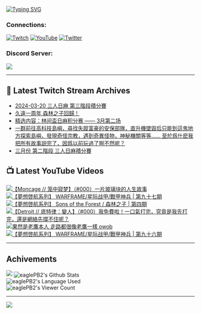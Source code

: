 <!--### Hello people, I'm EaglePB2 - The one who building something for fun 👋
Thank you for standby for this profile.   
The purpose of this profile is coming soon.   
You may come back later, as you wish if this readme.md is updated.   -->

<a href="https://git.io/typing-svg"><img src="https://readme-typing-svg.herokuapp.com?font=Fira+Code&duration=1000&pause=5000&vCenter=true&random=false&width=500&lines=%F0%9F%91%8B+Hello+Everyone%2C+I'm+EaglePB2.;%F0%9F%99%87+Thank+you+for+stopping+by+my+profile.+;%F0%9F%94%AD+%3D%3D%3D%3D+%F0%9F%94%AD;%F0%9F%91%8B+%E4%BD%A0%E5%A5%BD%EF%BC%8C%E6%AD%A1%E8%BF%8E%E4%BE%86%E5%88%B0%E6%88%91%E7%9A%84%E4%BB%A3%E7%A2%BC%E5%BA%AB%E3%80%82;%F0%9F%99%87+%E6%84%9F%E8%AC%9D%E5%89%8D%E4%BE%86%E5%8F%83%E8%A7%80%E5%B0%8F%E5%B1%8B+owo~" alt="Typing SVG" /></a>

### Connections:

[![Twitch](https://img.shields.io/badge/Twitch-9347FF?style=flat-square&logo=twitch&logoColor=white)](https://www.twitch.tv/eaglepb2)
[![YouTube](https://img.shields.io/badge/YouTube-%23FF0000.svg?style=flat-square&logo=YouTube&logoColor=white)](https://www.youtube.com/eaglepb2)
[![Twitter](https://img.shields.io/badge/Twitter-%231DA1F2.svg?style=flat-square&logo=Twitter&logoColor=white)](https://twitter.com/eaglepb2)

### Discord Server:

[![](https://invidget.switchblade.xyz/qKrub9b?theme=dark&language=ch)](https://discord.gg/qKrub9b)

---

## 👾 Latest Twitch Stream Archives
<!-- TWITCH:START -->
- [2024-03-20 三人日麻 第三階段積分賽](https://www.twitch.tv/videos/2096162352)
- [久違一周年 森林之子回歸！](https://www.twitch.tv/videos/2093241427)
- [精选内容：林间盃日麻积分赛 —— 3月第二场](https://www.twitch.tv/videos/2093226474)
- [一群前往高科技島嶼，尋找失蹤富豪的安保部隊，直升機墜毀后只能到這鬼地方探索島嶼，發現奇怪宗教，遇到奇異怪物，神秘機關等等…… 至於爲什麽我把所有故事説完了，因爲以前玩過了啊不然呢？](https://www.twitch.tv/videos/2092366923)
- [三月份 第二階段 三人日麻積分賽](https://www.twitch.tv/videos/2089499000)
<!-- TWITCH:END -->



## 📺 Latest YouTube Videos
<!-- YOUTUBE:START -->
<!-- YOUTUBE:END -->

<!-- BEGIN YOUTUBE-CARDS -->
<a href="https://www.youtube.com/watch?v=j8oZtd3NURI">
  <picture>
    <source media="(prefers-color-scheme: dark)" srcset="https://ytcards.demolab.com/?id=j8oZtd3NURI&title=%E3%80%90Moncage+%2F%2F+%E7%AC%BC%E4%B8%AD%E7%AA%A5%E6%A2%A6%E3%80%91%EF%BC%88%23000%EF%BC%89%E4%B8%80%E7%89%87%E7%8E%BB%E7%92%83%E5%9D%97%E7%9A%84%E4%BA%BA%E7%94%9F%E6%95%85%E4%BA%8B&lang=zh&timestamp=1710994172&background_color=%230d1117&title_color=%23ffffff&stats_color=%23dedede&max_title_lines=1&width=250&border_radius=5&duration=9962">
    <img src="https://ytcards.demolab.com/?id=j8oZtd3NURI&title=%E3%80%90Moncage+%2F%2F+%E7%AC%BC%E4%B8%AD%E7%AA%A5%E6%A2%A6%E3%80%91%EF%BC%88%23000%EF%BC%89%E4%B8%80%E7%89%87%E7%8E%BB%E7%92%83%E5%9D%97%E7%9A%84%E4%BA%BA%E7%94%9F%E6%95%85%E4%BA%8B&lang=zh&timestamp=1710994172&background_color=%23ffffff&title_color=%2324292f&stats_color=%2357606a&max_title_lines=1&width=250&border_radius=5&duration=9962" alt="【Moncage // 笼中窥梦】（#000）一片玻璃块的人生故事" title="【Moncage // 笼中窥梦】（#000）一片玻璃块的人生故事">
  </picture>
</a>
<a href="https://www.youtube.com/watch?v=c5H7qeZlY-Y">
  <picture>
    <source media="(prefers-color-scheme: dark)" srcset="https://ytcards.demolab.com/?id=c5H7qeZlY-Y&title=%E3%80%90%E5%A4%A2%E6%83%B3%E5%95%93%E8%88%AA%E7%B3%BB%E5%88%97%E3%80%91+WARFRAME%2F%E6%98%9F%E9%99%85%E6%88%98%E7%94%B2%2F%E6%88%B0%E7%94%B2%E7%A5%9E%E5%85%B5+%7C+%E7%AC%AC%E4%B9%9D%E5%8D%81%E4%B8%83%E6%9C%9F&lang=zh&timestamp=1710920240&background_color=%230d1117&title_color=%23ffffff&stats_color=%23dedede&max_title_lines=1&width=250&border_radius=5&duration=13575">
    <img src="https://ytcards.demolab.com/?id=c5H7qeZlY-Y&title=%E3%80%90%E5%A4%A2%E6%83%B3%E5%95%93%E8%88%AA%E7%B3%BB%E5%88%97%E3%80%91+WARFRAME%2F%E6%98%9F%E9%99%85%E6%88%98%E7%94%B2%2F%E6%88%B0%E7%94%B2%E7%A5%9E%E5%85%B5+%7C+%E7%AC%AC%E4%B9%9D%E5%8D%81%E4%B8%83%E6%9C%9F&lang=zh&timestamp=1710920240&background_color=%23ffffff&title_color=%2324292f&stats_color=%2357606a&max_title_lines=1&width=250&border_radius=5&duration=13575" alt="【夢想啓航系列】 WARFRAME/星际战甲/戰甲神兵 | 第九十七期" title="【夢想啓航系列】 WARFRAME/星际战甲/戰甲神兵 | 第九十七期">
  </picture>
</a>
<a href="https://www.youtube.com/watch?v=xUYwBiOegOg">
  <picture>
    <source media="(prefers-color-scheme: dark)" srcset="https://ytcards.demolab.com/?id=xUYwBiOegOg&title=%E3%80%90%E5%A4%A2%E6%83%B3%E5%95%93%E8%88%AA%E7%B3%BB%E5%88%97%E3%80%91+Sons+of+the+Forest+%2F+%E6%A3%AE%E6%9E%97%E4%B9%8B%E5%AD%90+%7C+%E7%AC%AC%E5%9B%9B%E6%9C%9F&lang=zh&timestamp=1710828614&background_color=%230d1117&title_color=%23ffffff&stats_color=%23dedede&max_title_lines=1&width=250&border_radius=5&duration=11034">
    <img src="https://ytcards.demolab.com/?id=xUYwBiOegOg&title=%E3%80%90%E5%A4%A2%E6%83%B3%E5%95%93%E8%88%AA%E7%B3%BB%E5%88%97%E3%80%91+Sons+of+the+Forest+%2F+%E6%A3%AE%E6%9E%97%E4%B9%8B%E5%AD%90+%7C+%E7%AC%AC%E5%9B%9B%E6%9C%9F&lang=zh&timestamp=1710828614&background_color=%23ffffff&title_color=%2324292f&stats_color=%2357606a&max_title_lines=1&width=250&border_radius=5&duration=11034" alt="【夢想啓航系列】 Sons of the Forest / 森林之子 | 第四期" title="【夢想啓航系列】 Sons of the Forest / 森林之子 | 第四期">
  </picture>
</a>
<a href="https://www.youtube.com/watch?v=r-dXlU9dXI0">
  <picture>
    <source media="(prefers-color-scheme: dark)" srcset="https://ytcards.demolab.com/?id=r-dXlU9dXI0&title=%E3%80%90Detroit+%2F%2F+%E5%BA%95%E7%89%B9%E5%BE%8B%EF%BC%9A%E8%AE%8A%E4%BA%BA%E3%80%91%EF%BC%88%23000%EF%BC%89%E6%88%91%E5%85%8D%E8%B2%BB%E5%95%A6%EF%BC%81%E4%B8%80%E5%8F%A3%E6%B0%A3%E6%89%93%E5%AE%8C%EF%BC%8C%E7%A9%B6%E7%AB%9F%E6%98%AF%E6%88%91%E5%85%88%E6%89%93%E5%AE%8C%EF%BC%8C%E9%82%84%E6%98%AF%E7%B6%B2%E7%B5%A1%E5%85%88%E6%92%90%E4%B8%8D%E4%BD%8F%E5%91%A2%EF%BC%9F&lang=zh&timestamp=1710772322&background_color=%230d1117&title_color=%23ffffff&stats_color=%23dedede&max_title_lines=1&width=250&border_radius=5&duration=35151">
    <img src="https://ytcards.demolab.com/?id=r-dXlU9dXI0&title=%E3%80%90Detroit+%2F%2F+%E5%BA%95%E7%89%B9%E5%BE%8B%EF%BC%9A%E8%AE%8A%E4%BA%BA%E3%80%91%EF%BC%88%23000%EF%BC%89%E6%88%91%E5%85%8D%E8%B2%BB%E5%95%A6%EF%BC%81%E4%B8%80%E5%8F%A3%E6%B0%A3%E6%89%93%E5%AE%8C%EF%BC%8C%E7%A9%B6%E7%AB%9F%E6%98%AF%E6%88%91%E5%85%88%E6%89%93%E5%AE%8C%EF%BC%8C%E9%82%84%E6%98%AF%E7%B6%B2%E7%B5%A1%E5%85%88%E6%92%90%E4%B8%8D%E4%BD%8F%E5%91%A2%EF%BC%9F&lang=zh&timestamp=1710772322&background_color=%23ffffff&title_color=%2324292f&stats_color=%2357606a&max_title_lines=1&width=250&border_radius=5&duration=35151" alt="【Detroit // 底特律：變人】（#000）我免費啦！一口氣打完，究竟是我先打完，還是網絡先撐不住呢？" title="【Detroit // 底特律：變人】（#000）我免費啦！一口氣打完，究竟是我先打完，還是網絡先撐不住呢？">
  </picture>
</a>
<a href="https://www.youtube.com/watch?v=2ZkvJnk4VSw">
  <picture>
    <source media="(prefers-color-scheme: dark)" srcset="https://ytcards.demolab.com/?id=2ZkvJnk4VSw&title=%E6%9E%9C%E7%84%B6%E6%98%AF%E8%80%81%E9%B7%B9%E6%9C%AC%E4%BA%BA+%E8%B5%B0%E8%B7%AF%E9%83%BD%E5%BE%88%E5%83%8F%E8%80%81%E9%B7%B9%E4%B8%80%E6%A8%A3+owob&lang=zh&timestamp=1710744322&background_color=%230d1117&title_color=%23ffffff&stats_color=%23dedede&max_title_lines=1&width=250&border_radius=5&duration=14">
    <img src="https://ytcards.demolab.com/?id=2ZkvJnk4VSw&title=%E6%9E%9C%E7%84%B6%E6%98%AF%E8%80%81%E9%B7%B9%E6%9C%AC%E4%BA%BA+%E8%B5%B0%E8%B7%AF%E9%83%BD%E5%BE%88%E5%83%8F%E8%80%81%E9%B7%B9%E4%B8%80%E6%A8%A3+owob&lang=zh&timestamp=1710744322&background_color=%23ffffff&title_color=%2324292f&stats_color=%2357606a&max_title_lines=1&width=250&border_radius=5&duration=14" alt="果然是老鷹本人 走路都很像老鷹一樣 owob" title="果然是老鷹本人 走路都很像老鷹一樣 owob">
  </picture>
</a>
<a href="https://www.youtube.com/watch?v=PmF6rojWv2I">
  <picture>
    <source media="(prefers-color-scheme: dark)" srcset="https://ytcards.demolab.com/?id=PmF6rojWv2I&title=%E3%80%90%E5%A4%A2%E6%83%B3%E5%95%93%E8%88%AA%E7%B3%BB%E5%88%97%E3%80%91+WARFRAME%2F%E6%98%9F%E9%99%85%E6%88%98%E7%94%B2%2F%E6%88%B0%E7%94%B2%E7%A5%9E%E5%85%B5+%7C+%E7%AC%AC%E4%B9%9D%E5%8D%81%E5%85%AD%E6%9C%9F&lang=zh&timestamp=1710697698&background_color=%230d1117&title_color=%23ffffff&stats_color=%23dedede&max_title_lines=1&width=250&border_radius=5&duration=6649">
    <img src="https://ytcards.demolab.com/?id=PmF6rojWv2I&title=%E3%80%90%E5%A4%A2%E6%83%B3%E5%95%93%E8%88%AA%E7%B3%BB%E5%88%97%E3%80%91+WARFRAME%2F%E6%98%9F%E9%99%85%E6%88%98%E7%94%B2%2F%E6%88%B0%E7%94%B2%E7%A5%9E%E5%85%B5+%7C+%E7%AC%AC%E4%B9%9D%E5%8D%81%E5%85%AD%E6%9C%9F&lang=zh&timestamp=1710697698&background_color=%23ffffff&title_color=%2324292f&stats_color=%2357606a&max_title_lines=1&width=250&border_radius=5&duration=6649" alt="【夢想啓航系列】 WARFRAME/星际战甲/戰甲神兵 | 第九十六期" title="【夢想啓航系列】 WARFRAME/星际战甲/戰甲神兵 | 第九十六期">
  </picture>
</a>
<!-- END YOUTUBE-CARDS -->

---

## Achivements
[![](https://github-profile-trophy.vercel.app/?username=eaglepb2&theme=monokai&no-bg=true&&title=Repositories,Issues,Commit,MultiLanguage)](https://github.com/anuraghazra/github-readme-stats)
<img align="center" alt="eaglePB2's Github Stats" src="https://github-readme-stats.vercel.app/api?username=eaglePB2&show_icons=true&hide_border=true&theme=merko" />
<br>
<img align="center" alt="eaglePB2's Language Used" src="https://github-readme-stats.vercel.app/api/top-langs/?username=eaglePB2&show_icons=true&hide_border=true&theme=merko&layout=compact&langs_count=8" />
<br>
<img align="center" alt="eaglePB2's Viewer Count" src="https://visitcount.itsvg.in/api?id=eaglepb2&label=Profile%20Views&color=3&icon=5&pretty=true" />

<hr>

<!-- RANDOMQUOTE:START -->
![](https://quotes-github-readme.vercel.app/api?type=horizontal&theme=merko)
<!-- RANDOMQUOTE:END -->


<!--
       _____   _   _   _____       _____   _   _   ____   
      |_   _| | | | | |  ___|     |  ___| | \ | | |  _  \  
        | |   | |_| | | |___      | |___  |  \| | | | | | 
        | |   |  _  | |  ___|     |  ___| |     | | | | | 
        | |   | | | | | |___      | |___  | |\  | | |_| | 
        |_|   |_| |_| |_____|     |_____| |_| \_| |____ / 
      
-->
